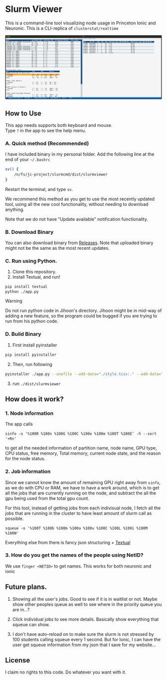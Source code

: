 # Slurm Viewer

This is a command-line tool visualizing node usage in Princeton Ionic and Neuronic.
This is a CLI-replica of `clusterstat/realtime`

<picture>
  <img src="./docs/screenshot.svg">
</picture>


## How to Use

This app needs supports both keyboard and mouse.  
Type `?` in the app to see the help menu. 

### A. Quick method (Recommended)

I have included binary in my personal folder. 
Add the following line at the end of your `~/.bashrc`

```bash
sv() {
    /n/fs/jc-project/slurmcmd/dist/slurmviewer
}
```

Restart the terminal, and type `sv`.

We recommend this method as you get to use the most recently updated tool, using all the new cool functionality,
without needing to download anything. 

Note that we do not have "Update available" notification functionality. 

### B. Download Binary

You can also download binary from [Releases](https://github.com/a6o/Slurm-Viewer/releases).
Note that uploaded binary might not be the same as the most recent updates. 

### C. Run using Python.

1. Clone this repository.
2. Install Textual, and run!
```
pip install textual
python ./app.py
```

> [!WARNING]  
> Do not run python code in Jihoon's directory. Jihoon might be in mid-way of adding a new feature, so the program could be bugged if you are trying to run from his python code. 

### D. Build Binary

1. First install pyinstaller
```bash
pip install pyinstaller
```

2. Then, run following
```bash
pyinstaller ./app.py --onefile --add-data="./style.tcss:." --add-data="./info.txt:." --exclude-module numpy --exclude-module matplotlib --exclude-module jedi --hidden-import textual.widgets._markdown_viewer -n slurmviewer
```

3. run `./dist/slurmviewer`

## How does it work?

### 1. Node information

The app calls 
```
sinfo -o '%100R %100n %100G %100C %100e %100m %100T %100E' -h --sort '+Rn'
```
to get all the needed information of partition name, node name, GPU type, CPU status, free memory, Total memory, current node state, and the reason for the node status. 

### 2. Job information

Since we cannot know the amount of remaining GPU right away from `sinfo`, as we do with CPU or RAM, we have to have a work around, which is to get all the jobs that are currently running on the node, and subtract the all the gpu being used from the total gpu count. 

For this tool, instead of getting jobs from each indivisual node, I fetch all the jobs that are running in the cluster to have least amount of slurm call as possible.
```
squeue -o '%100T %100b %100m %100a %100u %100C %100L %100i %100M %100N'
```

Everything else from there is fancy json structuring + [Textual](https://github.com/Textualize/textual)

### 3. How do you get the names of the people using NetID?

We use `finger <NETID>` to get names. This works for both neuronic and ionic

## Future plans. 

1. Showing all the user's jobs. Good to see if it is in waitlist or not. Maybe show other peoples queue as well to see where in the priority queue you are in...?

2. Click individual jobs to see more details. Basically show everything that squeue can show. 

3. I don't have auto-reload on to make sure the slurm is not stressed by 100 students calling squeue every 1 second. But for Ionic, I can have the user get squeue information from my json that I save for my website...

## License
I claim no rights to this code. Do whatever you want with it. 
